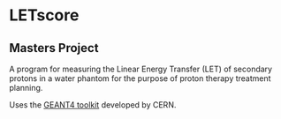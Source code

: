 # LETscore
## Masters Project 

A program for measuring the Linear Energy Transfer (LET) of secondary protons in a water phantom for the purpose of proton therapy treatment planning.

Uses the [GEANT4 toolkit](https://geant4.web.cern.ch) developed by CERN.

